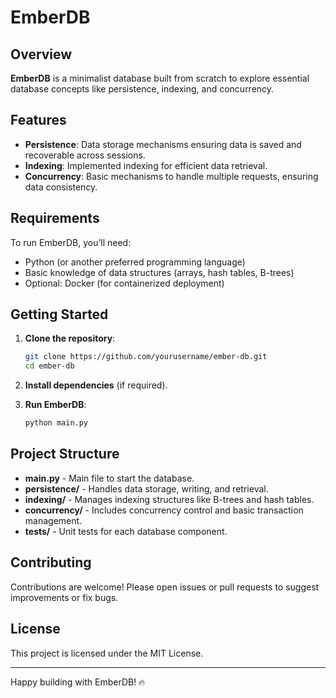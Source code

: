 # EmberDB

## Overview
**EmberDB** is a minimalist database built from scratch to explore essential database concepts like persistence, indexing, and concurrency.

## Features
- **Persistence**: Data storage mechanisms ensuring data is saved and recoverable across sessions.
- **Indexing**: Implemented indexing for efficient data retrieval.
- **Concurrency**: Basic mechanisms to handle multiple requests, ensuring data consistency.

## Requirements
To run EmberDB, you’ll need:
- Python (or another preferred programming language)
- Basic knowledge of data structures (arrays, hash tables, B-trees)
- Optional: Docker (for containerized deployment)

## Getting Started
1. **Clone the repository**:
    ```bash
    git clone https://github.com/yourusername/ember-db.git
    cd ember-db
    ```
2. **Install dependencies** (if required).

3. **Run EmberDB**:
    ```bash
    python main.py
    ```

## Project Structure
- **main.py** - Main file to start the database.
- **persistence/** - Handles data storage, writing, and retrieval.
- **indexing/** - Manages indexing structures like B-trees and hash tables.
- **concurrency/** - Includes concurrency control and basic transaction management.
- **tests/** - Unit tests for each database component.

## Contributing
Contributions are welcome! Please open issues or pull requests to suggest improvements or fix bugs.

## License
This project is licensed under the MIT License.

---

Happy building with EmberDB! 🔥
